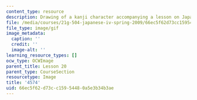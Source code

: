 ```yaml
---
content_type: resource
description: Drawing of a kanji character accompanying a lesson on Japanese.
file: /media/courses/21g-504-japanese-iv-spring-2009/66ec5f62d73cc15954480a5e3b34b3ae_4574.gif
file_type: image/gif
image_metadata:
  caption: ''
  credit: ''
  image-alt: ''
learning_resource_types: []
ocw_type: OCWImage
parent_title: Lesson 20
parent_type: CourseSection
resourcetype: Image
title: '4574'
uid: 66ec5f62-d73c-c159-5448-0a5e3b34b3ae
---
```

